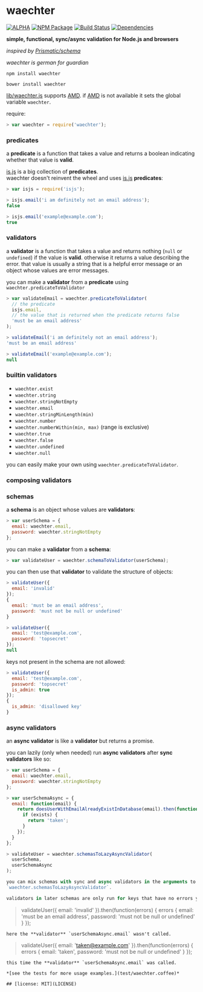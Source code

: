 # waechter

[![ALPHA](http://img.shields.io/badge/Stability-ALPHA-orange.svg?style=flat)]()
[![NPM Package](https://img.shields.io/npm/v/waechter.svg?style=flat)](https://www.npmjs.org/package/waechter)
[![Build Status](https://travis-ci.org/snd/waechter.svg?branch=master)](https://travis-ci.org/snd/waechter/branches)
[![Dependencies](https://david-dm.org/snd/waechter.svg)](https://david-dm.org/snd/waechter)

**simple, functional, sync/async validation for Node.js and browsers**

*inspired by [Prismatic/schema](https://github.com/Prismatic/schema)*

*waechter is german for guardian*

```
npm install waechter
```

```
bower install waechter
```

[lib/waechter.js](lib/waechter.js) supports [AMD](http://requirejs.org/docs/whyamd.html).
if [AMD](http://requirejs.org/docs/whyamd.html) is not available it sets the global variable `waechter`.

require:

```javascript
> var waechter = require('waechter');
```

<!--

waechter helps

whether data is **valid**.

helpful
useful error messages
providing some context and instructions.

user data.
-->

### predicates

a **predicate** is a function that takes a value and returns a boolean
indicating whether that value is **valid**.

[is.js](https://github.com/arasatasaygin/is.js)
is a big collection of **predicates**.  
waechter doesn't reinvent the wheel and uses [is.js](https://github.com/arasatasaygin/is.js) **predicates**:

```javascript
> var isjs = require('isjs');

> isjs.email('i am definitely not an email address');
false

> isjs.email('example@example.com');
true
```

### validators

a **validator** is a function that takes a value and
returns nothing (`null` or `undefined`) if the value is **valid**.
otherwise it returns a value describing the error.
that value is usually a string that is a helpful error message
or an object whose values are error messages.

you can make a **validator** from a **predicate** using `waechter.predicateToValidator`

```javascript
> var validateEmail = waechter.predicateToValidator(
  // the predicate
  isjs.email,
  // the value that is returned when the predicate returns false
  'must be an email address'
);

> validateEmail('i am definitely not an email address');
'must be an email address'

> validateEmail('example@example.com');
null
```

### builtin validators

- `waechter.exist`
- `waechter.string`
- `waechter.stringNotEmpty`
- `waechter.email`
- `waechter.stringMinLength(min)`
- `waechter.number`
- `waechter.numberWithin(min, max)` (range is exclusive)
- `waechter.true`
- `waechter.false`
- `waechter.undefined`
- `waechter.null`

you can easily make your own using `waechter.predicateToValidator`.

### composing validators

### schemas

a **schema** is an object whose values are **validators**:

```javascript
> var userSchema = {
  email: waechter.email,
  password: waechter.stringNotEmpty
};
```

you can make a **validator** from a **schema**:

```javascript
> var validateUser = waechter.schemaToValidator(userSchema);
```

you can then use that **validator** to validate the structure of objects:

```javascript
> validateUser({
  email: 'invalid'
});
{
  email: 'must be an email address',
  password: 'must not be null or undefined'
}
```

```javascript
> validateUser({
  email: 'test@example.com',
  password: 'topsecret'
});
null
```

keys not present in the schema are not allowed:

```javascript
> validateUser({
  email: 'test@example.com',
  password: 'topsecret'
  is_admin: true
});
{
  is_admin: 'disallowed key'
}
```

### async validators

an **async validator** is like a **validator** but returns a promise.

you can lazily (only when needed) run **async validators** after **sync validators** like so:

```javascript
> var userSchema = {
  email: waechter.email,
  password: waechter.stringNotEmpty
};

> var userSchemaAsync = {
  email: function(email) {
    return doesUserWithEmailAlreadyExistInDatabase(email).then(function(exists) {
      if (exists) {
        return 'taken';
      }
    });
  }
};

> validateUser = waechter.schemasToLazyAsyncValidator(
  userSchema,
  userSchemaAsync
);

you can mix schemas with sync and async validators in the arguments to
`waechter.schemasToLazyAsyncValidator`.

validators in later schemas are only run for keys that have no errors yet:

```
> validateUser({
  email: 'invalid'
}).then(function(errors) {
  > errors
  {
    email: 'must be an email address',
    password: 'must not be null or undefined'
  }
});
```
here the **validator** `userSchemaAsync.email` wasn't called.

```
> validateUser({
  email: 'taken@example.com'
}).then(function(errors) {
  > errors
  {
    email: 'taken',
    password: 'must not be null or undefined'
  }
});
```
this time the **validator** `userSchemaAsync.email` was called.

*[see the tests for more usage examples.](test/waechter.coffee)*

## [license: MIT](LICENSE)
